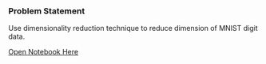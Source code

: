 ### Problem Statement

Use dimensionality reduction technique to reduce dimension of MNIST digit data.

[Open Notebook Here](https://github.com/ravichaubey/Learning-Algorithms/blob/main/Unsupervised%20Learning/6-PCA/Principal%20component%20analysis.ipynb)
